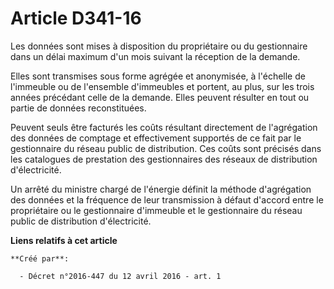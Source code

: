 # Article D341-16

Les données sont mises à disposition du propriétaire ou du gestionnaire dans un délai maximum d'un mois suivant la réception
de la demande.

Elles sont transmises sous forme agrégée et anonymisée, à l'échelle de l'immeuble ou de l'ensemble d'immeubles et portent, au
plus, sur les trois années précédant celle de la demande. Elles peuvent résulter en tout ou partie de données reconstituées.

Peuvent seuls être facturés les coûts résultant directement de l'agrégation des données de comptage et effectivement
supportés de ce fait par le gestionnaire du réseau public de distribution. Ces coûts sont précisés dans les catalogues de
prestation des gestionnaires des réseaux de distribution d'électricité.

Un arrêté du ministre chargé de l'énergie définit la méthode d'agrégation des données et la fréquence de leur transmission à
défaut d'accord entre le propriétaire ou le gestionnaire d'immeuble et le gestionnaire du réseau public de distribution
d'électricité.

**Liens relatifs à cet article**

	**Créé par**:

	  - Décret n°2016-447 du 12 avril 2016 - art. 1
